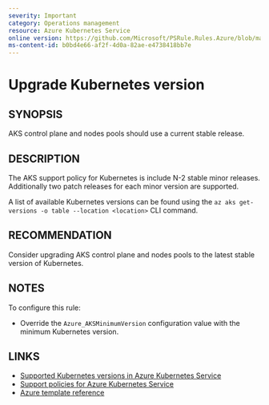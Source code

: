 ```yaml
---
severity: Important
category: Operations management
resource: Azure Kubernetes Service
online version: https://github.com/Microsoft/PSRule.Rules.Azure/blob/master/docs/rules/en/Azure.AKS.Version.md
ms-content-id: b0bd4e66-af2f-4d0a-82ae-e4738418bb7e
---
```


# Upgrade Kubernetes version

## SYNOPSIS

AKS control plane and nodes pools should use a current stable release.

## DESCRIPTION

The AKS support policy for Kubernetes is include N-2 stable minor releases.
Additionally two patch releases for each minor version are supported.

A list of available Kubernetes versions can be found using the `az aks get-versions -o table --location <location>` CLI command.

## RECOMMENDATION

Consider upgrading AKS control plane and nodes pools to the latest stable version of Kubernetes.

## NOTES

To configure this rule:

- Override the `Azure_AKSMinimumVersion` configuration value with the minimum Kubernetes version.

## LINKS

- [Supported Kubernetes versions in Azure Kubernetes Service](https://docs.microsoft.com/en-us/azure/aks/supported-kubernetes-versions)
- [Support policies for Azure Kubernetes Service](https://docs.microsoft.com/en-us/azure/aks/support-policies)
- [Azure template reference](https://docs.microsoft.com/en-us/azure/templates/microsoft.containerservice/managedclusters)
